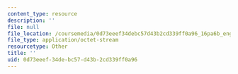 ```yaml
---
content_type: resource
description: ''
file: null
file_location: /coursemedia/0d73eeef34debc57d43b2cd339ff0a96_16pa6b_engine.pdf
file_type: application/octet-stream
resourcetype: Other
title: ''
uid: 0d73eeef-34de-bc57-d43b-2cd339ff0a96
---
```

